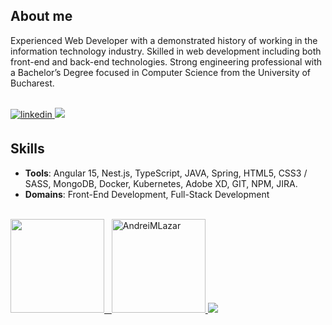 ## **About me**

Experienced Web Developer with a demonstrated history of working in the information technology industry. Skilled in web development including both front-end and back-end technologies. Strong engineering professional with a Bachelor’s Degree focused in Computer Science from the University of Bucharest.

<br>
<a href="https://www.linkedin.com/in/andreimlazar/" target="_blank">
<img src="https://img.shields.io/badge/linkedin: AndreiMLazar-%2300acee.svg?color=405DE6&style=for-the-badge&logo=linkedin&logoColor=#FAFAFA" alt=linkedin style="margin-bottom: 5px;"/>
</a>

<img src="https://user-images.githubusercontent.com/73097560/115834477-dbab4500-a447-11eb-908a-139a6edaec5c.gif">

## **Skills**

- **Tools**: Angular 15, Nest.js, TypeScript, JAVA, Spring, HTML5, CSS3 / SASS, MongoDB, Docker, Kubernetes, Adobe XD, GIT, NPM, JIRA.
- **Domains**: Front-End Development, Full-Stack Development

<br>

<a href="https://github.com/AndreiMLazar">
  <img src="https://github-readme-stats.vercel.app/api?username=andreimlazar&include_all_commits=true&count_private=true&show_icons=true&line_height=20&title_color=7A7ADB&icon_color=7A7ADB&text_color=EAEAEA&bg_color=222222,252525,555555" height="150"/>&nbsp;&nbsp;
  <img src="https://github-readme-stats.vercel.app/api/top-langs?username=andreimlazar&hide=php,prolog,apacheconf&show_icons=true&locale=en&layout=compact&line_height=20&title_color=7A7ADB&icon_color=7A7ADB&text_color=EAEAEA&bg_color=222222,252525,555555" height="150" alt="AndreiMLazar"/>

</a>

<img src="https://user-images.githubusercontent.com/73097560/115834477-dbab4500-a447-11eb-908a-139a6edaec5c.gif">
